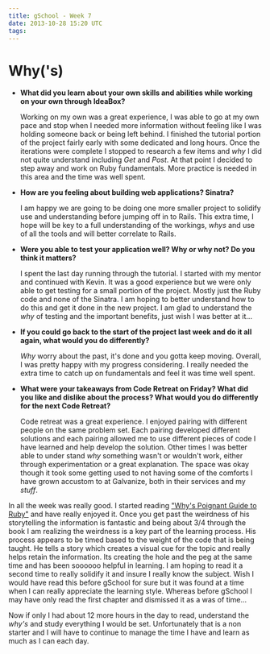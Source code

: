 ```yaml
---
title: gSchool - Week 7
date: 2013-10-28 15:20 UTC
tags:
---
```

# Why('s) #

* **What did you learn about your own skills and abilities while working on your own through IdeaBox?**

  Working on my own was a great experience, I was able to go at my own pace and stop when I needed more information without feeling like I was holding someone back or being left behind.  I finished the tutorial portion of the project fairly early with some dedicated and long hours. Once the iterations were complete I stopped to research a few items and *why* I did not quite understand including *Get* and *Post*.  At that point I decided to step away and work on Ruby fundamentals. More practice is needed in this area and the time was well spent.


* **How are you feeling about building web applications? Sinatra?**

  I am happy we are going to be doing one more smaller project to solidify use and understanding before jumping off in to Rails.  This extra time, I hope will be key to a full understanding of the workings, *whys* and use of all the tools and will better correlate to Rails.


* **Were you able to test your application well? Why or why not? Do you think it matters?**

  I spent the last day running through the tutorial. I started with my mentor and continued with Kevin.  It was a good experience but we were only able to get testing for a small portion of the project.  Mostly just the Ruby code and none of the Sinatra.  I am hoping to better understand how to do this and get it done in the new project. I am glad to understand the *why* of testing and the important benefits, just wish I  was better at it...


* **If you could go back to the start of the project last week and do it all again, what would you do differently?**

  *Why* worry about the past, it's done and you gotta keep moving. Overall, I was pretty happy with my progress considering.  I really needed the extra time to catch up on fundamentals and feel it was time well spent.


* **What were your takeaways from Code Retreat on Friday? What did you like and dislike about the process? What would you do differently for the next Code Retreat?**

  Code retreat was a great experience.  I enjoyed pairing with different people on the same problem set.  Each pairing developed different solutions and each pairing allowed me to use different pieces of code I have learned and help develop the solution.  Other times I was better able to under stand *why* something wasn't or wouldn't work, either through experimentation or a great explanation.  The space was okay though it took some getting used to not having some of the comforts I have grown accustom to at Galvanize, both in their services and my *stuff*.


In all the week was really good.  I started reading ["Why's Poignant Guide to Ruby"](http://mislav.uniqpath.com/poignant-guide/) and have really enjoyed it.  Once you get past the weirdness of his storytelling the information is fantastic and being about 3/4 through the book I am realizing the weirdness is a key part of the learning process.  His process appears to be timed based to the weight of the code that is being taught.  He tells a story which creates a visual cue for the topic and really helps retain the information.  Its creating the hole and the peg at the same time and has been soooooo helpful in learning.  I am hoping to read it a second time to really solidify it and insure I really know the subject.  Wish I would have read this before gSchool for sure but it was found at a time when I can really appreciate the learning style. Whereas before gSchool I may have only read the first chapter and dismissed it as a was of time...

  Now if only I had about 12 more hours in the day to read, understand the *why's* and study everything I would be set.  Unfortunately that is a non starter and I will have to continue to manage the time I have and learn as much as I can each day.
